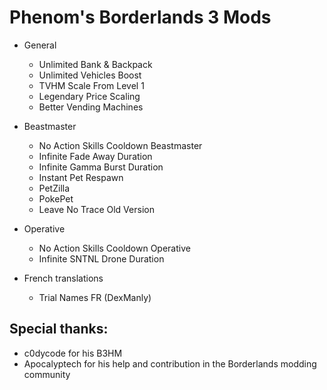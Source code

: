 # Phenom's Borderlands 3 Mods

* General
  * Unlimited Bank & Backpack
  * Unlimited Vehicles Boost
  * TVHM Scale From Level 1
  * Legendary Price Scaling
  * Better Vending Machines

* Beastmaster
   * No Action Skills Cooldown Beastmaster
   * Infinite Fade Away Duration
   * Infinite Gamma Burst Duration
   * Instant Pet Respawn
   * PetZilla
   * PokePet
   * Leave No Trace Old Version
 
 * Operative
   * No Action Skills Cooldown Operative
   * Infinite SNTNL Drone Duration
 
* French translations
  * Trial Names FR (DexManly)

## Special thanks:
* c0dycode for his B3HM
* Apocalyptech for his help and contribution in the Borderlands modding community
